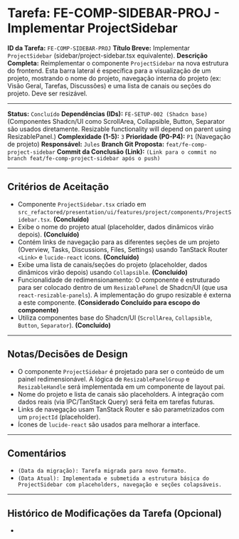 # Tarefa: FE-COMP-SIDEBAR-PROJ - Implementar ProjectSidebar

**ID da Tarefa:** `FE-COMP-SIDEBAR-PROJ`
**Título Breve:** Implementar `ProjectSidebar` (sidebar/project-sidebar.tsx equivalente).
**Descrição Completa:**
Reimplementar o componente `ProjectSidebar` na nova estrutura do frontend. Esta barra lateral é específica para a visualização de um projeto, mostrando o nome do projeto, navegação interna do projeto (ex: Visão Geral, Tarefas, Discussões) e uma lista de canais ou seções do projeto. Deve ser resizável.

---

**Status:** `Concluído`
**Dependências (IDs):** `FE-SETUP-002 (Shadcn base)` (Componentes Shadcn/UI como ScrollArea, Collapsible, Button, Separator são usados diretamente. Resizable functionality will depend on parent using ResizablePanel.)
**Complexidade (1-5):** `3`
**Prioridade (P0-P4):** `P1` (Navegação de projeto)
**Responsável:** `Jules`
**Branch Git Proposta:** `feat/fe-comp-project-sidebar`
**Commit da Conclusão (Link):** `(Link para o commit no branch feat/fe-comp-project-sidebar após o push)`

---

## Critérios de Aceitação
- Componente `ProjectSidebar.tsx` criado em `src_refactored/presentation/ui/features/project/components/ProjectSidebar.tsx`. **(Concluído)**
- Exibe o nome do projeto atual (placeholder, dados dinâmicos virão depois). **(Concluído)**
- Contém links de navegação para as diferentes seções de um projeto (Overview, Tasks, Discussions, Files, Settings) usando TanStack Router `<Link>` e `lucide-react` icons. **(Concluído)**
- Exibe uma lista de canais/seções do projeto (placeholder, dados dinâmicos virão depois) usando `Collapsible`. **(Concluído)**
- Funcionalidade de redimensionamento: O componente é estruturado para ser colocado dentro de um `ResizablePanel` de Shadcn/UI (que usa `react-resizable-panels`). A implementação do grupo resizable é externa a este componente. **(Considerado Concluído para escopo do componente)**
- Utiliza componentes base do Shadcn/UI (`ScrollArea`, `Collapsible`, `Button`, `Separator`). **(Concluído)**

---

## Notas/Decisões de Design
- O componente `ProjectSidebar` é projetado para ser o conteúdo de um painel redimensionável. A lógica de `ResizablePanelGroup` e `ResizableHandle` será implementada em um componente de layout pai.
- Nome do projeto e lista de canais são placeholders. A integração com dados reais (via IPC/TanStack Query) será feita em tarefas futuras.
- Links de navegação usam TanStack Router e são parametrizados com um `projectId` (placeholder).
- Ícones de `lucide-react` são usados para melhorar a interface.

---

## Comentários
- `(Data da migração): Tarefa migrada para novo formato.`
- `(Data Atual): Implementada e submetida a estrutura básica do ProjectSidebar com placeholders, navegação e seções colapsáveis.`

---

## Histórico de Modificações da Tarefa (Opcional)
-
